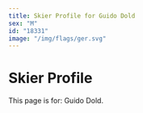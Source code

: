 ```yaml
---
title: Skier Profile for Guido Dold
sex: "M"
id: "18331"
image: "/img/flags/ger.svg" 
---
```


# Skier Profile

This page is for: Guido Dold.
    